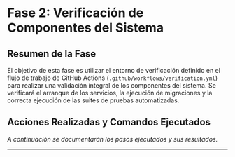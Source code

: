 # Fase 2: Verificación de Componentes del Sistema

## Resumen de la Fase
El objetivo de esta fase es utilizar el entorno de verificación definido en el flujo de trabajo de GitHub Actions (`.github/workflows/verification.yml`) para realizar una validación integral de los componentes del sistema. Se verificará el arranque de los servicios, la ejecución de migraciones y la correcta ejecución de las suites de pruebas automatizadas.

## Acciones Realizadas y Comandos Ejecutados

*A continuación se documentarán los pasos ejecutados y sus resultados.*

---